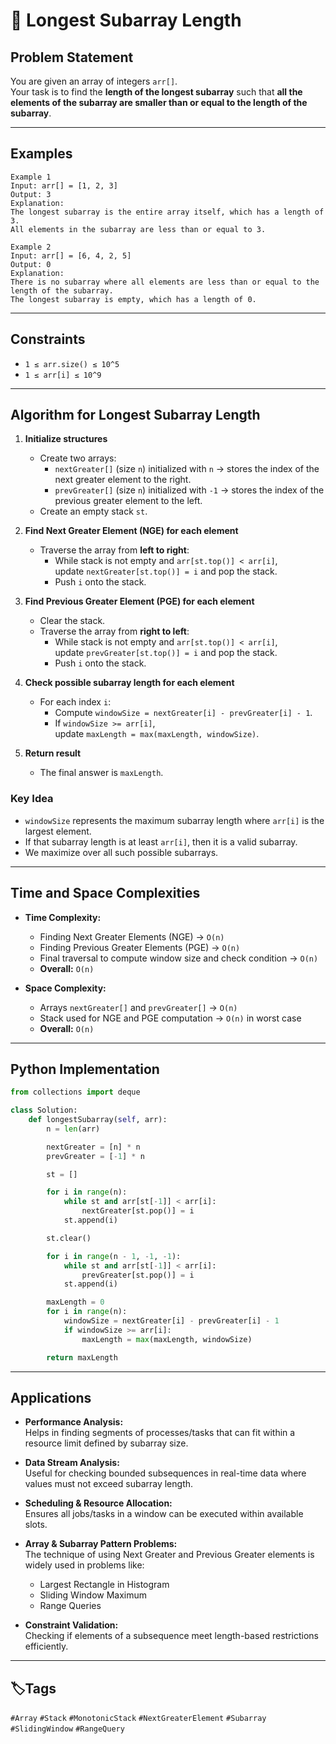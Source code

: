 
# 📏 Longest Subarray Length

## Problem Statement
You are given an array of integers `arr[]`.  
Your task is to find the **length of the longest subarray** such that **all the elements of the subarray are smaller than or equal to the length of the subarray**.

---

## Examples
```text
Example 1
Input: arr[] = [1, 2, 3]
Output: 3
Explanation:
The longest subarray is the entire array itself, which has a length of 3.  
All elements in the subarray are less than or equal to 3.  

Example 2
Input: arr[] = [6, 4, 2, 5]  
Output: 0
Explanation:
There is no subarray where all elements are less than or equal to the length of the subarray.  
The longest subarray is empty, which has a length of 0.  
```
---

## Constraints
- `1 ≤ arr.size() ≤ 10^5`  
- `1 ≤ arr[i] ≤ 10^9`  

---
## Algorithm for Longest Subarray Length

1. **Initialize structures**  
   - Create two arrays:
     - `nextGreater[]` (size `n`) initialized with `n` → stores the index of the next greater element to the right.  
     - `prevGreater[]` (size `n`) initialized with `-1` → stores the index of the previous greater element to the left.  
   - Create an empty stack `st`.
2. **Find Next Greater Element (NGE) for each element**  
   - Traverse the array from **left to right**:  
     - While stack is not empty and `arr[st.top()] < arr[i]`,  
       update `nextGreater[st.top()] = i` and pop the stack.  
     - Push `i` onto the stack.

3. **Find Previous Greater Element (PGE) for each element**  
   - Clear the stack.  
   - Traverse the array from **right to left**:  
     - While stack is not empty and `arr[st.top()] < arr[i]`,  
       update `prevGreater[st.top()] = i` and pop the stack.  
     - Push `i` onto the stack.
4. **Check possible subarray length for each element**  
   - For each index `i`:  
     - Compute `windowSize = nextGreater[i] - prevGreater[i] - 1`.  
     - If `windowSize >= arr[i]`,  
       update `maxLength = max(maxLength, windowSize)`.

5. **Return result**  
   - The final answer is `maxLength`.  

### Key Idea
- `windowSize` represents the maximum subarray length where `arr[i]` is the largest element.  
- If that subarray length is at least `arr[i]`, then it is a valid subarray.  
- We maximize over all such possible subarrays.  
---
## Time and Space Complexities

- **Time Complexity:**  
  - Finding Next Greater Elements (NGE) → `O(n)`  
  - Finding Previous Greater Elements (PGE) → `O(n)`  
  - Final traversal to compute window size and check condition → `O(n)`  
  - **Overall:** `O(n)`  

- **Space Complexity:**  
  - Arrays `nextGreater[]` and `prevGreater[]` → `O(n)`  
  - Stack used for NGE and PGE computation → `O(n)` in worst case  
  - **Overall:** `O(n)`  
---

## Python Implementation

```python
from collections import deque

class Solution:
    def longestSubarray(self, arr):
        n = len(arr)

        nextGreater = [n] * n
        prevGreater = [-1] * n

        st = []

        for i in range(n):
            while st and arr[st[-1]] < arr[i]:
                nextGreater[st.pop()] = i
            st.append(i)

        st.clear()

        for i in range(n - 1, -1, -1):
            while st and arr[st[-1]] < arr[i]:
                prevGreater[st.pop()] = i
            st.append(i)

        maxLength = 0
        for i in range(n):
            windowSize = nextGreater[i] - prevGreater[i] - 1
            if windowSize >= arr[i]:
                maxLength = max(maxLength, windowSize)

        return maxLength
```
---
## Applications

- **Performance Analysis:**  
  Helps in finding segments of processes/tasks that can fit within a resource limit defined by subarray size.  

- **Data Stream Analysis:**  
  Useful for checking bounded subsequences in real-time data where values must not exceed subarray length.  

- **Scheduling & Resource Allocation:**  
  Ensures all jobs/tasks in a window can be executed within available slots.  

- **Array & Subarray Pattern Problems:**  
  The technique of using Next Greater and Previous Greater elements is widely used in problems like:  
  - Largest Rectangle in Histogram  
  - Sliding Window Maximum  
  - Range Queries  

- **Constraint Validation:**  
  Checking if elements of a subsequence meet length-based restrictions efficiently.
---
## 🏷️Tags
`#Array` `#Stack` `#MonotonicStack` `#NextGreaterElement` `#Subarray` `#SlidingWindow` `#RangeQuery`
